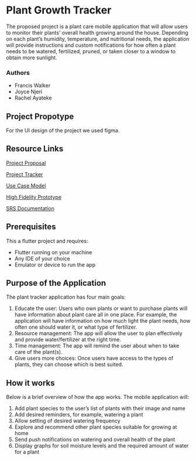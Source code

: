 # Plant Growth Tracker

The proposed project is a plant care mobile application that will allow users to monitor their plants’ overall health growing around the house. Depending on each plant’s humidity, temperature, and nutritional needs, the application will provide instructions and custom notifications for how often a plant needs to be watered, fertilized, pruned, or taken closer to a window to obtain more sunlight.

### Authors
 - Francis Walker
 - Joyce Njeri
 - Rachel Ayateke

## Project Propotype

For the UI design of the project we used figma.</br>

## Resource Links

[Project Proposal](https://docs.google.com/document/d/1ulsW3APjbW0lfwVqKMr4JCHsFDbFrHHzirMuvzBlTaU/edit?usp=sharing)

[Project Tracker](https://docs.google.com/spreadsheets/d/1k4k3LYp0RKQzIm6yCqmui0TZwmglxDSaxIUVJWzUI1E/edit?usp=sharing)

[Use Case Model](https://drive.google.com/file/d/1hwRNeirzS-5EvXHqB4-gXtAFjjuYzq6n/view?usp=sharing)

[High Fidelity Prototype](https://www.figma.com/file/FBQk8oiWgHxI1hONfdTk8X/Plants-App?node-id=0%3A1)

[SRS Documentation](https://docs.google.com/document/d/1Ubz3csXKA-lcpOi6siukqwOuN22Aalm7EAjAzpGE8U8/edit?usp=sharing)


## Prerequisites

This a flutter project and requires:
- Flutter running on your machine
- Any IDE of your choice
- Emulator or device to run the app

## Purpose of the Application

The plant tracker application has four main goals:

1. Educate the user: Users who own plants or want to purchase plants will have information about plant care all in one place. For example, the application will have information on how much light the plant needs, how often one should water it, or what type of fertilizer.
2. Resource management: The app will allow the user to plan effectively and provide water/fertilizer at the right time. 
3. Time management: The app will remind the user about when to take care of the plant(s).
4. Give users more choices: Once users have access to the types of plants, they can choose which is best suited. 

## How it works

Below is a brief overview of how the app works. The mobile application will:

1. Add plant species to the user’s list of plants with their image and name
2. Add desired reminders, for example, watering a plant 
3. Allow setting of desired watering frequency
4. Explore and recommend other plant species suitable for growing at home
5. Send push notifications on watering and overall health of the plant
6. Display graphs for soil moisture levels and the required amount of water for a plant
